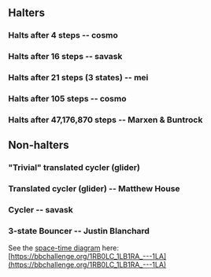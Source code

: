<SeoTitle value="Story" />

<script lang="ts">
import { onMount } from 'svelte';
import SeoTitle from "$lib/seo_title.svelte";
import TmSimulator from "$lib/tm_simulator.svelte"
import { machineCodeToTM, tmToTuringMachineDotIO  } from '$lib/tm';
import {BB5_champion} from '$lib/machine_repertoire'
import Katex from "$lib/Katex.svelte"



onMount(() => { // TODO: this shouldn't be necessary
    const id = window.location.hash.replace(/^#/, '');
    const element = id && document.getElementById(id);
    console.log(id,element)
    if (id && element) {
      window.scrollTo({ top: element.top, behavior: 'smooth' });
    }
  });

</script>

<div class="dark w-full ">
<div class="prose prose-invert text-white -mt-4  xl:justify-start lg:ml-[170px] ml-0 sm:ml-4 font-sans prose-base sm:prose-lg w-full">
<div class="leading-normal ">
<div>

## Halters

### Halts after 4 steps -- cosmo

<TmSimulator machineCode="1RB1RB_1LA---_------_------_------"/>

### Halts after 16 steps -- savask

<TmSimulator machineCode="1RB0LC_0LB1LA_1RA0RD_1RD0RE_0LE---"/>

### Halts after 21 steps (3 states) -- mei

<TmSimulator machineCode="1RB---_1LB0RC_1LC1LA"/>

### Halts after 105 steps -- cosmo

<TmSimulator machineCode="1RB1LC_0LB1LA_1RD1LB_1RE0RD_0RA---"/>

### Halts after 47,176,870 steps -- Marxen & Buntrock

<TmSimulator/>

## Non-halters

### "Trivial" translated cycler (glider)

<TmSimulator machineCode="0RA---_------_------_------_------"/>

### Translated cycler (glider) -- Matthew House

<TmSimulator machineCode="1RB0LA_1LC0RA_0LD1LD_1LA1LE_0LB---"/>

### Cycler -- savask

<TmSimulator machineCode="1RB0LC_0LB1LA_1RA0RD_1RD0RE_0LA---"/>

### 3-state Bouncer -- Justin Blanchard

See the [space-time diagram](https://bbchallenge.org/story#space-time-diagrams) here: [https://bbchallenge.org/1RB0LC_1LB1RA_---1LA](https://bbchallenge.org/1RB0LC_1LB1RA_---1LA)

<TmSimulator machineCode="1RB0LC_1LB1RA_---1LA"/>




<div class="mb-20"></div>

</div>
</div>
</div>
</div>
